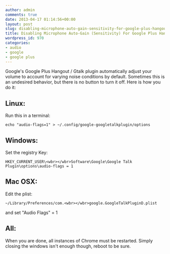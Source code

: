 ```yaml
---
author: admin
comments: true
date: 2013-04-17 01:14:56+00:00
layout: post
slug: disabling-microphone-auto-gain-sensitivity-for-google-plus-hangouts
title: Disabling Microphone Auto-Gain (Sensitivity) For Google Plus Hangouts
wordpress_id: 970
categories:
- audio
- google
- google plus
---
```


Google's Google Plus Hangout / Gtalk plugin automatically adjust your volume to account for varying noise conditions by default. Sometimes this is an undesired behavior, but there is no button to turn it off. Here is how you do it:


## Linux:


Run this in a terminal:

    
    echo "audio-flags=1" > ~/.config/google-googletalkplugin/options




## Windows:


Set the registry Key:

    
    HKEY_CURRENT_USER\<wbr></wbr>Software\Google\Google Talk Plugin\options\audio-flags = 1




## Mac OSX:


Edit the plist:

    
    ~/Library/Preferences/com.<wbr></wbr>google.GoogleTalkPluginD.plist


and set "Audio Flags" = 1


## All:


When you are done, all instances of Chrome must be restarted. Simply closing the windows isn't enough though, reboot to be sure.
